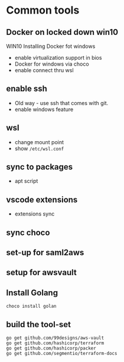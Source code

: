 # Common tools

## Docker on locked down win10

WIN10
Installing Docker fot windows

- enable virtualization support in bios
- Docker for windows via choco
- enable connect thru wsl

## enable ssh

- Old way - use ssh that comes with git.
- enable windows feature

## wsl

- change mount point
- show ```/etc/wsl.conf```

## sync to packages

- apt script

## vscode extensions

- extensions sync

## sync choco

## set-up for saml2aws

## setup for awsvault

## Install Golang

```choco
choco install golan
```

## build the tool-set

```golang
go get github.com/99designs/aws-vault
go get github.com/hashicorp/terraform
go get github.com/hashicorp/packer
go get github.com/segmentio/terraform-docs
```
